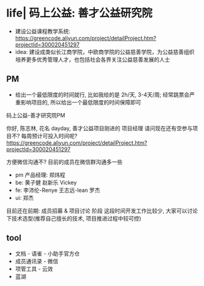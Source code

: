 # life| 码上公益: 善才公益研究院

- 建设公益课程教学系统: <https://greencode.aliyun.com/project/detailProject.htm?projectId=300020451297>
- idea: 建设成类似长江商学院，中欧商学院的公益慈善学院，为公益慈善组织培养更多优秀管理人才，也包括社会各界关注公益慈善发展的人士

## PM

- 给出一个最低限度的时间就行, 比如我给的是 2h/天, 3-4天/周; 经常跳票会严重影响项目的, 所以给出一个最低限度的时间保障即可

码上公益-善才研究院PM

你好, 陈志林, 花名 dayday, 善才公益项目刚进的 项目经理
请问现在还有空参与项目不? 每周预计可投入时间呢?
<https://greencode.aliyun.com/project/detailProject.htm?projectId=300020451297>

方便微信沟通不? 目前的成员在微信群沟通多一些

- pm 产品经理: 郑炜程
- be: 黄子健 赵新乐 Vickey
- fe: 李沛伦-Renye 王志远-lean 罗杰
- ui: 郑杰

目前还在前期: 成员招募 & 项目讨论 阶段
这段时间开发工作比较少, 大家可以讨论下技术选型(推荐自己擅长的技术, 项目推进过程中较可控)

## tool

- 文档 - 语雀 - 小助手官方仓
- 成员通讯录 - 微信
- 项管工具 - 云效
- 蓝湖
